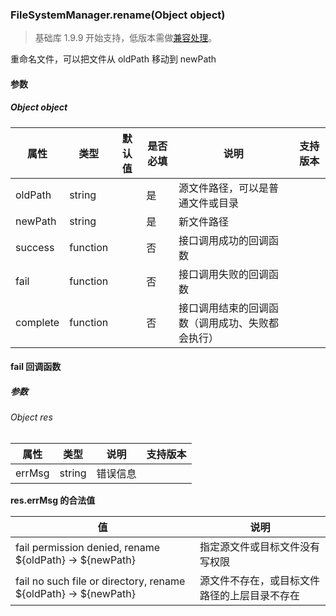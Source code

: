 <!-- https://developers.weixin.qq.com/miniprogram/dev/api/file/FileSystemManager.rename.html -->

### FileSystemManager.rename(Object object)

> 基础库 1.9.9 开始支持，低版本需做[兼容处理](https://developers.weixin.qq.com/miniprogram/dev/framework/compatibility.html)。

重命名文件，可以把文件从 oldPath 移动到 newPath

#### 参数

##### Object object

  属性       |  类型       | 默认值 | 是否必填|  说明                       | 支持版本
-------------|-------------|--------|---------|-----------------------------|---------
  oldPath    |  string     |        |  是     |源文件路径，可以是普通文件或目录|         
  newPath    |  string     |        |  是     |  新文件路径                 |         
  success    |  function   |        |  否     |  接口调用成功的回调函数     |         
  fail       |  function   |        |  否     |  接口调用失败的回调函数     |         
  complete   |  function   |        |  否     |接口调用结束的回调函数（调用成功、失败都会执行）|         

#### fail 回调函数

##### 参数

###### Object res

  属性     |  类型     |  说明   | 支持版本
-----------|-----------|---------|---------
  errMsg   |  string   | 错误信息|         

**res.errMsg 的合法值**

  值                                                                |  说明                     
--------------------------------------------------------------------|---------------------------
  fail permission denied, rename ${oldPath} -> ${newPath}           |指定源文件或目标文件没有写权限
  fail no such file or directory, rename ${oldPath} -> ${newPath}   |源文件不存在，或目标文件路径的上层目录不存在
